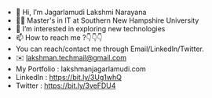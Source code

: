 - 👋 Hi, I’m Jagarlamudi Lakshmi Narayana
- 🧑‍🎓 Master's in IT at Southern New Hampshire University
- 👀 I’m interested in exploring new technologies
- 📫 How to reach me ?👇👇👇
- You can reach/contact me through Email/LinkedIn/Twitter.
- ✉️ lakshman.techmail@gmail.com
- My Portfolio : lakshmanjagarlamudi.com
- LinkedIn : https://bit.ly/3Ug1whQ
- Twitter : https://bit.ly/3veFDU4
<!---
Lakshmanjagarlamudi1/Lakshmanjagarlamudi1 is a ✨ special ✨ repository because its `README.md` (this file) appears on your GitHub profile.
You can click the Preview link to take a look at your changes.
--->

